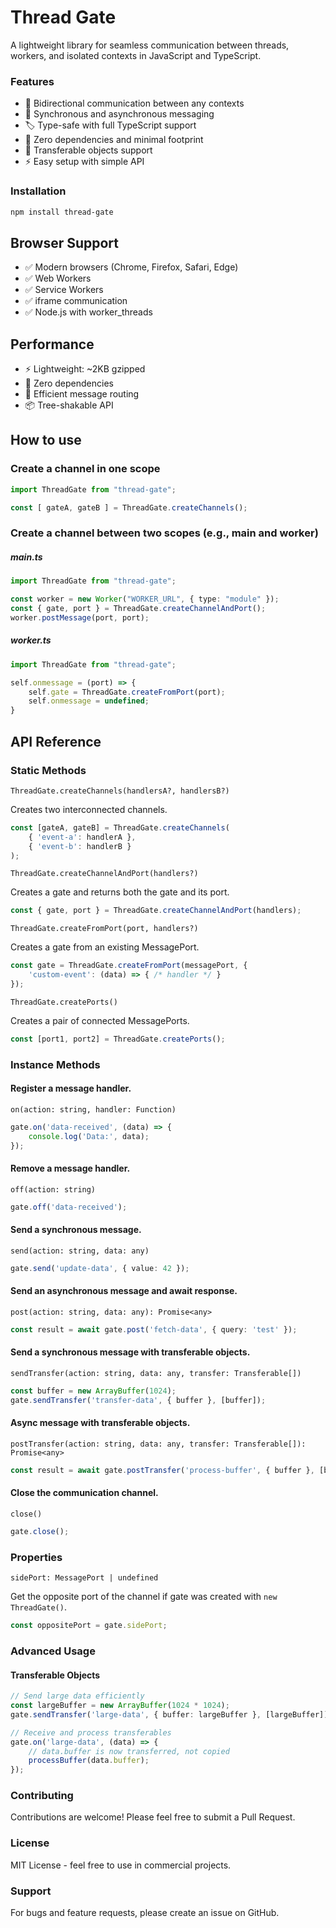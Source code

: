 # Thread Gate
A lightweight library for seamless communication between threads, workers, and isolated contexts in JavaScript and TypeScript.

### Features

- 🔄 Bidirectional communication between any contexts
- 📨 Synchronous and asynchronous messaging
- 🏷 Type-safe with full TypeScript support
- 🚀 Zero dependencies and minimal footprint
- 🔧 Transferable objects support
- ⚡ Easy setup with simple API

### Installation
```bash
npm install thread-gate
```

## Browser Support

- ✅ Modern browsers (Chrome, Firefox, Safari, Edge)
- ✅ Web Workers
- ✅ Service Workers
- ✅ iframe communication
- ✅ Node.js with worker_threads

## Performance

- ⚡ Lightweight: ~2KB gzipped
- 🚀 Zero dependencies
- 🔄 Efficient message routing
- 📦 Tree-shakable API

## How to use

### Create a channel in one scope
```typescript
import ThreadGate from "thread-gate";

const [ gateA, gateB ] = ThreadGate.createChannels();
```

### Create a channel between two scopes (e.g., main and worker)
##### main.ts
```typescript
import ThreadGate from "thread-gate";

const worker = new Worker("WORKER_URL", { type: "module" });
const { gate, port } = ThreadGate.createChannelAndPort();
worker.postMessage(port, port);
```
##### worker.ts
```typescript
import ThreadGate from "thread-gate";

self.onmessage = (port) => {
    self.gate = ThreadGate.createFromPort(port);
    self.onmessage = undefined;
}
```

## API Reference

### Static Methods
`ThreadGate.createChannels(handlersA?, handlersB?)`

Creates two interconnected channels.

```typescript
const [gateA, gateB] = ThreadGate.createChannels(
    { 'event-a': handlerA },
    { 'event-b': handlerB }
);
```

`ThreadGate.createChannelAndPort(handlers?)`

Creates a gate and returns both the gate and its port.

```typescript
const { gate, port } = ThreadGate.createChannelAndPort(handlers);
```

`ThreadGate.createFromPort(port, handlers?)`

Creates a gate from an existing MessagePort.

```typescript
const gate = ThreadGate.createFromPort(messagePort, {
    'custom-event': (data) => { /* handler */ }
});
```

`ThreadGate.createPorts()`

Creates a pair of connected MessagePorts.

```typescript
const [port1, port2] = ThreadGate.createPorts();
```

### Instance Methods

#### Register a message handler.
`on(action: string, handler: Function)`

```typescript
gate.on('data-received', (data) => {
    console.log('Data:', data);
});
```

#### Remove a message handler.
`off(action: string)`

```typescript
gate.off('data-received');
```

####  Send a synchronous message.
`send(action: string, data: any)`

```typescript
gate.send('update-data', { value: 42 });
```

#### Send an asynchronous message and await response.
`post(action: string, data: any): Promise<any>`

```typescript
const result = await gate.post('fetch-data', { query: 'test' });
```

#### Send a synchronous message with transferable objects.
`sendTransfer(action: string, data: any, transfer: Transferable[])`

```typescript
const buffer = new ArrayBuffer(1024);
gate.sendTransfer('transfer-data', { buffer }, [buffer]);
```

#### Async message with transferable objects.
`postTransfer(action: string, data: any, transfer: Transferable[]): Promise<any>`

```typescript
const result = await gate.postTransfer('process-buffer', { buffer }, [buffer]);
```

#### Close the communication channel.
`close()`

```typescript
gate.close();
```

### Properties
`sidePort: MessagePort | undefined`

Get the opposite port of the channel if gate was created with `new ThreadGate()`.

```typescript
const oppositePort = gate.sidePort;
```

### Advanced Usage

#### Transferable Objects
```typescript
// Send large data efficiently
const largeBuffer = new ArrayBuffer(1024 * 1024);
gate.sendTransfer('large-data', { buffer: largeBuffer }, [largeBuffer]);

// Receive and process transferables
gate.on('large-data', (data) => {
    // data.buffer is now transferred, not copied
    processBuffer(data.buffer);
});
```

### Contributing
Contributions are welcome! Please feel free to submit a Pull Request.

### License
MIT License - feel free to use in commercial projects.

### Support
For bugs and feature requests, please create an issue on GitHub.
